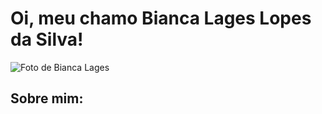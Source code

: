 # Oi, meu chamo **Bianca Lages Lopes da Silva!**

![Foto de Bianca Lages](Evidencias/Imagem%20do%20WhatsApp%20de%202024-08-14%20à(s)%2011.30.27_20e7c8e7.jpg)

## **Sobre mim:**

